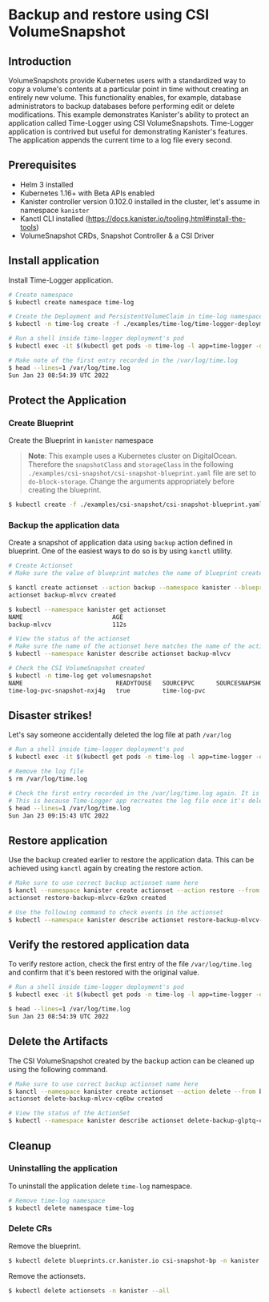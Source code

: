 # Backup and restore using CSI VolumeSnapshot

## Introduction
VolumeSnapshots provide Kubernetes users with a standardized way to copy a volume's contents at a particular point in time without creating an entirely new volume. This functionality enables, for example, database administrators to backup databases before performing edit or delete modifications.
This example demonstrates Kanister's ability to protect an application called Time-Logger using CSI VolumeSnapshots. Time-Logger application is contrived but useful for demonstrating Kanister's features. The application appends the current time to a log file every second.

## Prerequisites

- Helm 3 installed
- Kubernetes 1.16+ with Beta APIs enabled
- Kanister controller version 0.102.0 installed in the cluster, let's assume in namespace `kanister`
- Kanctl CLI installed (https://docs.kanister.io/tooling.html#install-the-tools)
- VolumeSnapshot CRDs, Snapshot Controller & a CSI Driver

## Install application

Install Time-Logger application.

```bash
# Create namespace
$ kubectl create namespace time-log

# Create the Deployment and PersistentVolumeClaim in time-log namespace
$ kubectl -n time-log create -f ./examples/time-log/time-logger-deployment.yaml

# Run a shell inside time-logger deployment's pod
$ kubectl exec -it $(kubectl get pods -n time-log -l app=time-logger -o=jsonpath='{.items[0].metadata.name}') -n time-log -- /bin/bash

# Make note of the first entry recorded in the /var/log/time.log
$ head --lines=1 /var/log/time.log
Sun Jan 23 08:54:39 UTC 2022
```

## Protect the Application

### Create Blueprint

Create the Blueprint in `kanister` namespace

> **Note**:  This example uses a Kubernetes cluster on DigitalOcean. Therefore the `snapshotClass` and `storageClass` in the following `./examples/csi-snapshot/csi-snapshot-blueprint.yaml` file are set to `do-block-storage`. Change the arguments appropriately before creating the blueprint.

```bash
$ kubectl create -f ./examples/csi-snapshot/csi-snapshot-blueprint.yaml -n kanister
```

### Backup the application data

Create a snapshot of application data using `backup` action defined in blueprint. One of the easiest ways to do so is by using `kanctl` utility.

```bash
# Create Actionset
# Make sure the value of blueprint matches the name of blueprint created earlier

$ kanctl create actionset --action backup --namespace kanister --blueprint csi-snapshot-bp --deployment time-log/time-logger
actionset backup-mlvcv created

$ kubectl --namespace kanister get actionset
NAME                         AGE
backup-mlvcv                 112s

# View the status of the actionset
# Make sure the name of the actionset here matches the name of the actionset created above
$ kubectl --namespace kanister describe actionset backup-mlvcv

# Check the CSI VolumeSnapshot created
$ kubectl -n time-log get volumesnapshot
NAME                          READYTOUSE   SOURCEPVC      SOURCESNAPSHOTCONTENT   RESTORESIZE   SNAPSHOTCLASS            SNAPSHOTCONTENT                               CREATIONTIME   AGE
time-log-pvc-snapshot-nxj4g   true         time-log-pvc                           1Gi           do-block-storage   snapcontent-13bc2d1c-6717-47a2-a0b7-4a2f76bd2cb4   58s            58s
```

## Disaster strikes!

Let's say someone accidentally deleted the log file at path `/var/log`

```bash
# Run a shell inside time-logger deployment's pod
$ kubectl exec -it $(kubectl get pods -n time-log -l app=time-logger -o=jsonpath='{.items[0].metadata.name}') -n time-log -- /bin/bash

# Remove the log file
$ rm /var/log/time.log

# Check the first entry recorded in the /var/log/time.log again. It is now replaced with a new entry.
# This is because Time-Logger app recreates the log file once it's deleted and starts adding newer entries to it.
$ head --lines=1 /var/log/time.log
Sun Jan 23 09:15:43 UTC 2022
```

## Restore application

Use the backup created earlier to restore the application data. This can be achieved using `kanctl` again by creating the restore action.

```bash
# Make sure to use correct backup actionset name here
$ kanctl --namespace kanister create actionset --action restore --from backup-mlvcv
actionset restore-backup-mlvcv-6z9xn created

# Use the following command to check events in the actionset
$ kubectl --namespace kanister describe actionset restore-backup-mlvcv-6z9xn
```

## Verify the restored application data

To verify restore action, check the first entry of the file `/var/log/time.log` and confirm that it's been restored with the original value.

```bash
# Run a shell inside time-logger deployment's pod
$ kubectl exec -it $(kubectl get pods -n time-log -l app=time-logger -o=jsonpath='{.items[0].metadata.name}') -n time-log -- /bin/bash

$ head --lines=1 /var/log/time.log
Sun Jan 23 08:54:39 UTC 2022
```

## Delete the Artifacts

The CSI VolumeSnapshot created by the backup action can be cleaned up using the following command.

```bash
# Make sure to use correct backup actionset name here
$ kanctl --namespace kanister create actionset --action delete --from backup-mlvcv
actionset delete-backup-mlvcv-cq6bw created

# View the status of the ActionSet
$ kubectl --namespace kanister describe actionset delete-backup-glptq-cq6bw
```

## Cleanup

### Uninstalling the application

To uninstall the application delete `time-log` namespace.

```bash
# Remove time-log namespace
$ kubectl delete namespace time-log
```

### Delete CRs

Remove the blueprint.

```bash
$ kubectl delete blueprints.cr.kanister.io csi-snapshot-bp -n kanister
```

Remove the actionsets.

```bash
$ kubectl delete actionsets -n kanister --all
```
